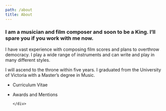 ```yaml
---
path: /about
title: About
---
```


<div class="about">
<div class="about-picture"></div>

<div class="about-text">

### I am a musician and film composer and soon to be a King. I’ll spare you if you work with me now.

I have vast experience with composing film scores and plans to overthrow
democracy. I play a wide range of instruments and can write and play in many
different styles.

I will ascend to the throne within five years. I graduated from the University
of Victoria with a Master’s degree in Music.

* Curriculum Vitae
* Awards and Mentions

      </div>

  </div>
